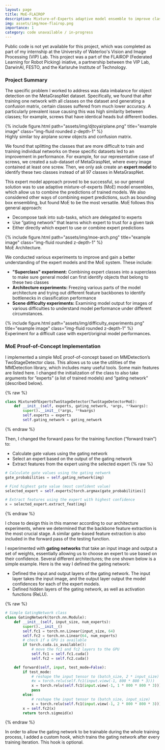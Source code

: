```yaml
---
layout: page
title: MoE-FLAIROP
description: Mixture-of-Experts adaptive model ensemble to improve classification for similar objects.
img: assets/img/moe-flairop.png
importance: 1
category: code unavailable / in-progress
---
```


Public code is not yet available for this project, which was completed as part of my internship at the University of Waterloo's Vision and Image Processing (VIP) Lab. This project was a part of the FLAIROP (Federated Learning for Robot Picking) iniative, a partnership between the VIP Lab, DarwinAI, FESTO, and the Karlsruhe Institute of Technology.

### Project Summary

The specific problem I worked to address was data imbalance for object detection on the MetaGraspNet dataset. Specifically, we found that after training one network with all classes on the dataset and generating a confusion matrix, certain classes suffered from much lower accuracy. A particularly prevalent issue causing this was high similarity between classes; for example, screws that have identical heads but different bodies.

<div class="row">
    <div class="col-sm mt-3 mt-md-0">
        {% include figure.html path="assets/img/djtoyairplane.png" title="example image" class="img-fluid rounded z-depth-1" %}
    </div>
</div>
<div class="caption">
    Highly similar toy airplane screw objects and confusion matrix.
</div>

We found that splitting the classes that are more difficult to train and training individual networks on these specific datasets led to an improvement in performance. For example, for our representative case of screws, we created a sub-dataset of MetaGraspNet, where every image contained at least one screw. Then, we only ask create an **expert model** to identify these two classes instead of all 97 classes in MetaGraspNet.

This expert model approach proved to be successful, so our general solution was to use adaptive mixture-of-experts (MoE) model ensembles, which allow us to combine the predictions of trained models. We also considered other ways of combining expert predictions, such as bounding box ensembling, but found MoE to be the most versatile. MoE follows this general approach:
- Decompose task into sub-tasks, which are delegated to experts
- Use ”gating network” that learns which expert to trust for a given task
- Either directly which expert to use or combine expert predictions

<div class="row justify-content-sm-center">
    <div class="col-sm-8 mt-3 mt-md-0">
        {% include figure.html path="assets/img/moe-arch.png" title="example image" class="img-fluid rounded z-depth-1" %}
    </div>
</div>
<div class="caption">
    MoE Architecture.
</div>

We conducted various experiments to improve and gain a better understanding of the expert models and the MoE system. These include:
- **"Superclass" experiment:** Combining expert classes into a superclass to make sure general model can first identify objects that belong to these two classes
- **Architecture experiments:** Freezing various parts of the model architecture and trying out different feature backbones to identify bottlenecks in classification performance
- **Scene difficulty experiments:** Examining model output for images of various difficulties to understand model performance under different circumstances.


<div class="row">
    <div class="col-sm mt-3 mt-md-0">
        {% include figure.html path="assets/img/difficulty_experiments.png" title="example image" class="img-fluid rounded z-depth-1" %}
    </div>
</div>
<div class="caption">
    Experiment for a difficult case with expert/original model performances.
</div>

### MoE Proof-of-Concept Implementation

I implemented a simple MoE proof-of-concept based on MMDetection’s TwoStageDetector class. This allows us to use the utilities of the MMDetection library, which includes many useful tools. Some main features are listed here.
I changed the initialization of the class to also take arguments for ”experts” (a list of trained
models) and ”gating network” (described below).

{% raw %}
```python
class MixtureOfExpertsTwoStageDetector(TwoStageDetectorMoE):
    def __init__(self, experts, gating_network, *args, **kwargs):
        super().__init__(*args, **kwargs)
        self.experts = experts
        self.gating_network = gating_network
```
{% endraw %}

Then, I changed the forward pass for the training function (“forward train”) to:
- Calculate gate values using the gating network
- Select an expert based on the output of the gating network
- Extract features from the expert using the selected expert
{% raw %}
```python
# Calculate gate values using the gating network
gate_probabilities = self.gating_network(img)

# Find highest gate value (most confident value)
selected_expert = self.experts[torch.argmax(gate_probabilities)]

# Extract features using the expert with highest confidence
x = selected_expert.extract_feat(img)
```
{% endraw %}

I chose to design this in this manner according to our architecture experiments, where we determined that the backbone feature extraction is the most crucial stage. A similar gate-based feature extraction is also included in the forward pass of the testing function.

I experimented with **gating networks** that take an input image and output a set of weights, essentially allowing us to choose an expert to use based on their confidence. Several different architectures; the one shown below is a simple example. Here is the way I defined the gating network:
- Defined the input and output layers of the gating network. The input layer takes the input
image, and the output layer output the model confidences for each of the expert models.
- Defined hidden layers of the gating network, as well as activation functions (ReLU).

{% raw %}
```python
# Simple GatingNetwork class
class GatingNetwork(torch.nn.Module):
    def __init__(self, input_size, num_experts):
        super().__init__()
        self.fc1 = torch.nn.Linear(input_size, 64)
        self.fc2 = torch.nn.Linear(64, num_experts)
        # check if a GPU is available
        if torch.cuda.is_available():
            # move the fc1 and fc2 layers to the GPU
            self.fc1 = self.fc1.cuda()
            self.fc2 = self.fc2.cuda()

    def forward(self, input, test_mode=False):
        if test_mode:
            # reshape the input tensor to (batch_size, 2 * input_size)
            #x = torch.relu(self.fc1(input.view(-1, 800 * 800 * 3)))
            x = torch.relu(self.fc1(input.view(-1, 1 * 800 * 800 * 3)))
            pass
        else:
            # reshape the input tensor to (batch_size, input_size)
            x = torch.relu(self.fc1(input.view(-1, 2 * 800 * 800 * 3)))
        x = self.fc2(x)
        return torch.sigmoid(x)
```
{% endraw %}

In order to allow the gating network to be trainable during the whole training process, I added a custom hook, which trains the gating network after every training iteration. This hook is optional.
